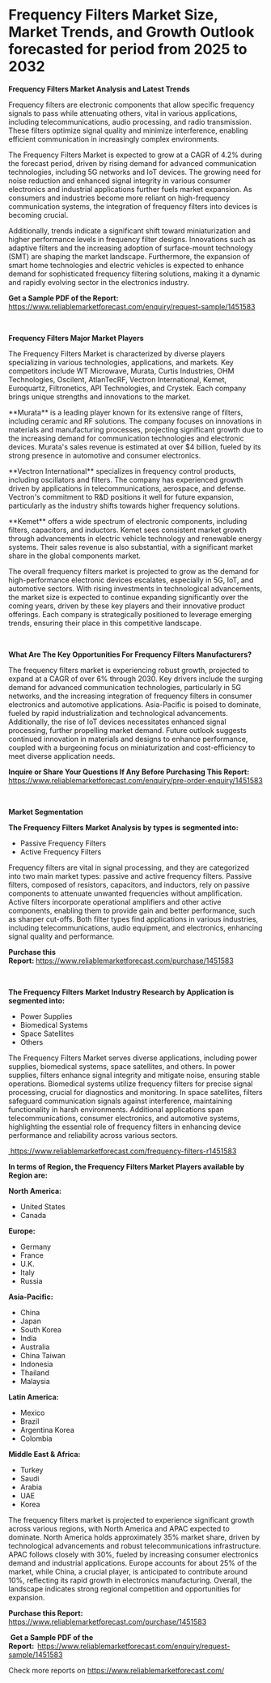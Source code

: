 <p><h1>Frequency Filters Market Size, Market Trends, and Growth Outlook forecasted for period from 2025 to 2032</h1></p><p><strong>Frequency Filters Market Analysis and Latest Trends</strong></p>
<p><p>Frequency filters are electronic components that allow specific frequency signals to pass while attenuating others, vital in various applications, including telecommunications, audio processing, and radio transmission. These filters optimize signal quality and minimize interference, enabling efficient communication in increasingly complex environments.</p><p>The Frequency Filters Market is expected to grow at a CAGR of 4.2% during the forecast period, driven by rising demand for advanced communication technologies, including 5G networks and IoT devices. The growing need for noise reduction and enhanced signal integrity in various consumer electronics and industrial applications further fuels market expansion. As consumers and industries become more reliant on high-frequency communication systems, the integration of frequency filters into devices is becoming crucial.</p><p>Additionally, trends indicate a significant shift toward miniaturization and higher performance levels in frequency filter designs. Innovations such as adaptive filters and the increasing adoption of surface-mount technology (SMT) are shaping the market landscape. Furthermore, the expansion of smart home technologies and electric vehicles is expected to enhance demand for sophisticated frequency filtering solutions, making it a dynamic and rapidly evolving sector in the electronics industry.</p></p>
<p><strong>Get a Sample PDF of the Report:&nbsp;</strong> <a href="https://www.reliablemarketforecast.com/enquiry/request-sample/1451583?utm_campaign=2300&utm_medium=2&utm_source=Github&utm_content=ia&utm_term=09042025&utm_id=frequency-filters">https://www.reliablemarketforecast.com/enquiry/request-sample/1451583</a></p>
<p>&nbsp;</p>
<p><strong>Frequency Filters Major Market Players</strong></p>
<p><p>The Frequency Filters Market is characterized by diverse players specializing in various technologies, applications, and markets. Key competitors include WT Microwave, Murata, Curtis Industries, OHM Technologies, Oscilent, AtlanTecRF, Vectron International, Kemet, Euroquartz, Filtronetics, API Technologies, and Crystek. Each company brings unique strengths and innovations to the market.</p><p>**Murata** is a leading player known for its extensive range of filters, including ceramic and RF solutions. The company focuses on innovations in materials and manufacturing processes, projecting significant growth due to the increasing demand for communication technologies and electronic devices. Murata's sales revenue is estimated at over $4 billion, fueled by its strong presence in automotive and consumer electronics.</p><p>**Vectron International** specializes in frequency control products, including oscillators and filters. The company has experienced growth driven by applications in telecommunications, aerospace, and defense. Vectron's commitment to R&D positions it well for future expansion, particularly as the industry shifts towards higher frequency solutions.</p><p>**Kemet** offers a wide spectrum of electronic components, including filters, capacitors, and inductors. Kemet sees consistent market growth through advancements in electric vehicle technology and renewable energy systems. Their sales revenue is also substantial, with a significant market share in the global components market.</p><p>The overall frequency filters market is projected to grow as the demand for high-performance electronic devices escalates, especially in 5G, IoT, and automotive sectors. With rising investments in technological advancements, the market size is expected to continue expanding significantly over the coming years, driven by these key players and their innovative product offerings. Each company is strategically positioned to leverage emerging trends, ensuring their place in this competitive landscape.</p></p>
<p>&nbsp;</p>
<p><strong>What Are The Key Opportunities For Frequency Filters Manufacturers?</strong></p>
<p><p>The frequency filters market is experiencing robust growth, projected to expand at a CAGR of over 6% through 2030. Key drivers include the surging demand for advanced communication technologies, particularly in 5G networks, and the increasing integration of frequency filters in consumer electronics and automotive applications. Asia-Pacific is poised to dominate, fueled by rapid industrialization and technological advancements. Additionally, the rise of IoT devices necessitates enhanced signal processing, further propelling market demand. Future outlook suggests continued innovation in materials and designs to enhance performance, coupled with a burgeoning focus on miniaturization and cost-efficiency to meet diverse application needs.</p></p>
<p><strong>Inquire or Share Your Questions If Any Before Purchasing This Report:</strong> <a href="https://www.reliablemarketforecast.com/enquiry/pre-order-enquiry/1451583?utm_campaign=2300&utm_medium=2&utm_source=Github&utm_content=ia&utm_term=09042025&utm_id=frequency-filters">https://www.reliablemarketforecast.com/enquiry/pre-order-enquiry/1451583</a></p>
<p>&nbsp;</p>
<p><strong>Market Segmentation</strong></p>
<p><strong>The Frequency Filters Market Analysis by types is segmented into:</strong></p>
<p><ul><li>Passive Frequency Filters</li><li>Active Frequency Filters</li></ul></p>
<p><p>Frequency filters are vital in signal processing, and they are categorized into two main market types: passive and active frequency filters. Passive filters, composed of resistors, capacitors, and inductors, rely on passive components to attenuate unwanted frequencies without amplification. Active filters incorporate operational amplifiers and other active components, enabling them to provide gain and better performance, such as sharper cut-offs. Both filter types find applications in various industries, including telecommunications, audio equipment, and electronics, enhancing signal quality and performance.</p></p>
<p><strong>Purchase this Report:&nbsp;</strong><a href="https://www.reliablemarketforecast.com/purchase/1451583?utm_campaign=2300&utm_medium=2&utm_source=Github&utm_content=ia&utm_term=09042025&utm_id=frequency-filters">https://www.reliablemarketforecast.com/purchase/1451583</a></p>
<p>&nbsp;</p>
<p><strong>The Frequency Filters Market Industry Research by Application is segmented into:</strong></p>
<p><ul><li>Power Supplies</li><li>Biomedical Systems</li><li>Space Satellites</li><li>Others</li></ul></p>
<p><p>The Frequency Filters Market serves diverse applications, including power supplies, biomedical systems, space satellites, and others. In power supplies, filters enhance signal integrity and mitigate noise, ensuring stable operations. Biomedical systems utilize frequency filters for precise signal processing, crucial for diagnostics and monitoring. In space satellites, filters safeguard communication signals against interference, maintaining functionality in harsh environments. Additional applications span telecommunications, consumer electronics, and automotive systems, highlighting the essential role of frequency filters in enhancing device performance and reliability across various sectors.</p></p>
<p><a href="https://www.reliablemarketforecast.com/frequency-filters-r1451583?utm_campaign=2300&utm_medium=2&utm_source=Github&utm_content=ia&utm_term=09042025&utm_id=frequency-filters">&nbsp;https://www.reliablemarketforecast.com/frequency-filters-r1451583</a></p>
<p><strong>In terms of Region, the Frequency Filters Market Players available by Region are:</strong></p>
<p>
    <p> <strong> North America: </strong>
        <ul>
            <li>United States</li>
            <li>Canada</li>
        </ul>
        </p> 
    <p> <strong> Europe: </strong>
        <ul>
            <li>Germany</li>
            <li>France</li>
            <li>U.K.</li>
            <li>Italy</li>
            <li>Russia</li>
        </ul>
        </p> 
    <p> <strong> Asia-Pacific: </strong>
        <ul>
            <li>China</li>
            <li>Japan</li>
            <li>South Korea</li>
            <li>India</li>
            <li>Australia</li>
            <li>China Taiwan</li>
            <li>Indonesia</li>
            <li>Thailand</li>
            <li>Malaysia</li>
        </ul>
        </p> 
    <p> <strong> Latin America: </strong>
        <ul>
            <li>Mexico</li>
            <li>Brazil</li>
            <li>Argentina Korea</li>
            <li>Colombia</li>
        </ul>
        </p> 
    <p> <strong> Middle East & Africa: </strong>
        <ul>
            <li>Turkey</li>
            <li>Saudi</li>
            <li>Arabia</li>
            <li>UAE</li>
            <li>Korea</li>
        </ul>
    </p>
    </p>
<p><p>The frequency filters market is projected to experience significant growth across various regions, with North America and APAC expected to dominate. North America holds approximately 35% market share, driven by technological advancements and robust telecommunications infrastructure. APAC follows closely with 30%, fueled by increasing consumer electronics demand and industrial applications. Europe accounts for about 25% of the market, while China, a crucial player, is anticipated to contribute around 10%, reflecting its rapid growth in electronics manufacturing. Overall, the landscape indicates strong regional competition and opportunities for expansion.</p></p>
<p><strong>Purchase this Report: </strong><a href="https://www.reliablemarketforecast.com/purchase/1451583?utm_campaign=2300&utm_medium=2&utm_source=Github&utm_content=ia&utm_term=09042025&utm_id=frequency-filters">https://www.reliablemarketforecast.com/purchase/1451583</a></p>
<p>&nbsp;<strong>Get a Sample PDF of the Report:&nbsp;&nbsp;</strong><a href="https://www.reliablemarketforecast.com/enquiry/request-sample/1451583?utm_campaign=2300&utm_medium=2&utm_source=Github&utm_content=ia&utm_term=09042025&utm_id=frequency-filters">https://www.reliablemarketforecast.com/enquiry/request-sample/1451583</a></p>
<p><strong></strong></p>
<p>Check more reports on <a href="https://www.reliablemarketforecast.com/?utm_campaign=2300&utm_medium=2&utm_source=Github&utm_content=ia&utm_term=09042025&utm_id=frequency-filters">https://www.reliablemarketforecast.com/</a></p>